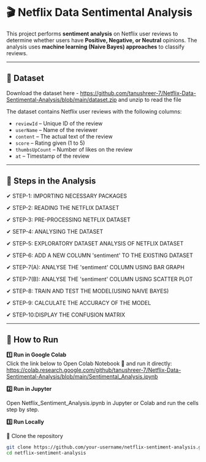 # 🎬 Netflix Data Sentimental Analysis  

This project performs **sentiment analysis** on Netflix user reviews to determine whether users have **Positive, Negative, or Neutral** opinions. The analysis uses **machine learning (Naive Bayes) approaches** to classify reviews.  


---


## 📂 Dataset  
Download the dataset here - https://github.com/tanushreer-7/Netflix-Data-Sentimental-Analysis/blob/main/dataset.zip and unzip to read the file

The dataset contains Netflix user reviews with the following columns:  
- `reviewId` – Unique ID of the review  
- `userName` – Name of the reviewer  
- `content` – The actual text of the review  
- `score` – Rating given (1 to 5)  
- `thumbsUpCount` – Number of likes on the review  
- `at` – Timestamp of the review  


---


## 📌 Steps in the Analysis  

✔ STEP-1: IMPORTING NECESSARY PACKAGES 

✔ STEP-2: READING THE NETFLIX DATASET  

✔ STEP-3: PRE-PROCESSING NETFLIX DATASET 

✔ SETP-4: ANALYSING THE DATASET

✔ STEP-5: EXPLORATORY DATASET ANALYSIS OF NETFLIX DATASET

✔ STEP-6: ADD A NEW COLUMN 'sentiment' TO THE EXISTING DATASET

✔ STEP-7(A): ANALYSE THE 'sentiment' COLUMN USING BAR GRAPH 

✔ STEP-7(B): ANALYSE THE 'sentiment' COLUMN USING SCATTER PLOT

✔ STEP-8: TRAIN AND TEST THE MODEL(USING NAIVE BAYES)

✔ STEP-9: CALCULATE THE ACCURACY OF THE MODEL

✔ STEP-10:DISPLAY THE CONFUSION MATRIX


---


## 🚀 How to Run  

**1️⃣ Run in Google Colab**  
Click the link below to Open Colab Notebook 🔗 and run it directly:  
https://colab.research.google.com/github/tanushreer-7/Netflix-Data-Sentimental-Analysis/blob/main/Sentimental_Analysis.ipynb

**2️⃣ Run in Jupyter**

Open Netflix_Sentiment_Analysis.ipynb in Jupyter or Colab and run the cells step by step.

**3️⃣ Run Locally** 

  🔹 Clone the repository  
```sh
git clone https://github.com/your-username/netflix-sentiment-analysis.git
cd netflix-sentiment-analysis
